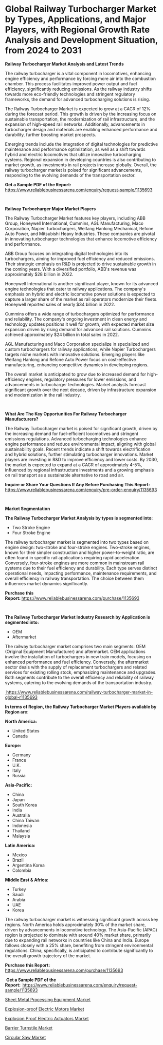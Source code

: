 <p><h1>Global Railway Turbocharger Market by Types, Applications, and Major Players, with Regional Growth Rate Analysis and Development Situation, from 2024 to 2031</h1></p><p><strong>Railway Turbocharger Market Analysis and Latest Trends</strong></p>
<p><p>The railway turbocharger is a vital component in locomotives, enhancing engine efficiency and performance by forcing more air into the combustion chamber. This process facilitates improved power output and fuel efficiency, significantly reducing emissions. As the railway industry shifts towards more eco-friendly technologies and stringent regulatory frameworks, the demand for advanced turbocharging solutions is rising.</p><p>The Railway Turbocharger Market is expected to grow at a CAGR of 12% during the forecast period. This growth is driven by the increasing focus on sustainable transportation, the modernization of rail infrastructure, and the expansion of high-speed rail networks. Additionally, advancements in turbocharger design and materials are enabling enhanced performance and durability, further boosting market prospects. </p><p>Emerging trends include the integration of digital technologies for predictive maintenance and performance optimization, as well as a shift towards hybrid and electric locomotives that utilize innovative turbocharging systems. Regional expansion in developing countries is also contributing to market growth, as investments in rail projects increase globally. Overall, the railway turbocharger market is poised for significant advancements, responding to the evolving demands of the transportation sector.</p></p>
<p><strong>Get a Sample PDF of the Report:&nbsp;</strong> <a href="https://www.reliablebusinessarena.com/enquiry/request-sample/1135693?utm_campaign=1282&utm_medium=2&utm_source=Github&utm_content=ia&utm_term=13102024&utm_id=railway-turbocharger">https://www.reliablebusinessarena.com/enquiry/request-sample/1135693</a></p>
<p>&nbsp;</p>
<p><strong>Railway Turbocharger Major Market Players</strong></p>
<p><p>The Railway Turbocharger Market features key players, including ABB Group, Honeywell International, Cummins, AGL Manufacturing, Maco Corporation, Napier Turbochargers, Weifang Hanlong Mechanical, Refone Auto Power, and Mitsubishi Heavy Industries. These companies are pivotal in innovating turbocharger technologies that enhance locomotive efficiency and performance.</p><p>ABB Group focuses on integrating digital technologies into its turbochargers, aiming for improved fuel efficiency and reduced emissions. Their strategic emphasis on R&D is projected to drive sustainable growth in the coming years. With a diversified portfolio, ABB's revenue was approximately $28 billion in 2022.</p><p>Honeywell International is another significant player, known for its advanced engine technologies that cater to railway applications. The company's emphasis on hybrid and electric locomotive power solutions is expected to capture a larger share of the market as rail operators modernize their fleets. Honeywell reported sales of nearly $34 billion in 2022.</p><p>Cummins offers a wide range of turbochargers optimized for performance and reliability. The company's ongoing investment in clean energy and technology updates positions it well for growth, with expected market size expansion driven by rising demand for advanced rail solutions. Cummins achieved approximately $24 billion in total sales in 2022.</p><p>AGL Manufacturing and Maco Corporation specialize in specialized and custom turbochargers for railway applications, while Napier Turbochargers targets niche markets with innovative solutions. Emerging players like Weifang Hanlong and Refone Auto Power focus on cost-effective manufacturing, enhancing competitive dynamics in developing regions.</p><p>The overall market is anticipated to grow due to increased demand for high-efficiency engines, regulatory pressures for lower emissions, and advancements in turbocharger technologies. Market analysts forecast significant growth over the next decade, driven by infrastructure expansion and modernization in the rail industry.</p></p>
<p>&nbsp;</p>
<p><strong>What Are The Key Opportunities For Railway Turbocharger Manufacturers?</strong></p>
<p><p>The Railway Turbocharger market is poised for significant growth, driven by the increasing demand for fuel-efficient locomotives and stringent emissions regulations. Advanced turbocharging technologies enhance engine performance and reduce environmental impact, aligning with global sustainability goals. Recent trends indicate a shift towards electrification and hybrid solutions, further stimulating turbocharger innovations. Market players are investing in R&D to improve efficiency and lower costs. By 2030, the market is expected to expand at a CAGR of approximately 4-5%, influenced by regional infrastructure investments and a growing emphasis on rail transport as a sustainable alternative to road and air.</p></p>
<p><strong>Inquire or Share Your Questions If Any Before Purchasing This Report:</strong> <a href="https://www.reliablebusinessarena.com/enquiry/pre-order-enquiry/1135693?utm_campaign=1282&utm_medium=2&utm_source=Github&utm_content=ia&utm_term=13102024&utm_id=railway-turbocharger">https://www.reliablebusinessarena.com/enquiry/pre-order-enquiry/1135693</a></p>
<p>&nbsp;</p>
<p><strong>Market Segmentation</strong></p>
<p><strong>The Railway Turbocharger Market Analysis by types is segmented into:</strong></p>
<p><ul><li>Two Stroke Engine</li><li>Four Stroke Engine</li></ul></p>
<p><p>The railway turbocharger market is segmented into two types based on engine design: two-stroke and four-stroke engines. Two-stroke engines, known for their simpler construction and higher power-to-weight ratio, are often found in specific rail applications requiring rapid acceleration. Conversely, four-stroke engines are more common in mainstream rail systems due to their fuel efficiency and durability. Each type serves distinct operational needs, impacting performance, maintenance requirements, and overall efficiency in railway transportation. The choice between them influences market dynamics significantly.</p></p>
<p><strong>Purchase this Report:&nbsp;</strong><a href="https://www.reliablebusinessarena.com/purchase/1135693?utm_campaign=1282&utm_medium=2&utm_source=Github&utm_content=ia&utm_term=13102024&utm_id=railway-turbocharger">https://www.reliablebusinessarena.com/purchase/1135693</a></p>
<p>&nbsp;</p>
<p><strong>The Railway Turbocharger Market Industry Research by Application is segmented into:</strong></p>
<p><ul><li>OEM</li><li>Aftermarket</li></ul></p>
<p><p>The railway turbocharger market comprises two main segments: OEM (Original Equipment Manufacturer) and aftermarket. OEM applications involve the installation of turbochargers in new train models, focusing on enhanced performance and fuel efficiency. Conversely, the aftermarket sector deals with the supply of replacement turbochargers and related services for existing rolling stock, emphasizing maintenance and upgrades. Both segments contribute to the overall efficiency and reliability of railway systems, catering to the evolving demands of the transportation industry.</p></p>
<p><a href="https://www.reliablebusinessarena.com/railway-turbocharger-market-in-global-r1135693?utm_campaign=1282&utm_medium=2&utm_source=Github&utm_content=ia&utm_term=13102024&utm_id=railway-turbocharger">&nbsp;https://www.reliablebusinessarena.com/railway-turbocharger-market-in-global-r1135693</a></p>
<p><strong>In terms of Region, the Railway Turbocharger Market Players available by Region are:</strong></p>
<p>
    <p> <strong> North America: </strong>
        <ul>
            <li>United States</li>
            <li>Canada</li>
        </ul>
        </p> 
    <p> <strong> Europe: </strong>
        <ul>
            <li>Germany</li>
            <li>France</li>
            <li>U.K.</li>
            <li>Italy</li>
            <li>Russia</li>
        </ul>
        </p> 
    <p> <strong> Asia-Pacific: </strong>
        <ul>
            <li>China</li>
            <li>Japan</li>
            <li>South Korea</li>
            <li>India</li>
            <li>Australia</li>
            <li>China Taiwan</li>
            <li>Indonesia</li>
            <li>Thailand</li>
            <li>Malaysia</li>
        </ul>
        </p> 
    <p> <strong> Latin America: </strong>
        <ul>
            <li>Mexico</li>
            <li>Brazil</li>
            <li>Argentina Korea</li>
            <li>Colombia</li>
        </ul>
        </p> 
    <p> <strong> Middle East & Africa: </strong>
        <ul>
            <li>Turkey</li>
            <li>Saudi</li>
            <li>Arabia</li>
            <li>UAE</li>
            <li>Korea</li>
        </ul>
    </p>
    </p>
<p><p>The railway turbocharger market is witnessing significant growth across key regions. North America holds approximately 30% of the market share, driven by advancements in locomotive technology. The Asia-Pacific (APAC) region is projected to dominate with around 40% market share, primarily due to expanding rail networks in countries like China and India. Europe follows closely with a 25% share, benefiting from stringent environmental regulations. China, specifically, is anticipated to contribute significantly to the overall growth trajectory of the market.</p></p>
<p><strong>Purchase this Report: </strong><a href="https://www.reliablebusinessarena.com/purchase/1135693?utm_campaign=1282&utm_medium=2&utm_source=Github&utm_content=ia&utm_term=13102024&utm_id=railway-turbocharger">https://www.reliablebusinessarena.com/purchase/1135693</a></p>
<p>&nbsp;<strong>Get a Sample PDF of the Report:&nbsp;&nbsp;</strong><a href="https://www.reliablebusinessarena.com/enquiry/request-sample/1135693?utm_campaign=1282&utm_medium=2&utm_source=Github&utm_content=ia&utm_term=13102024&utm_id=railway-turbocharger">https://www.reliablebusinessarena.com/enquiry/request-sample/1135693</a></p>
<p><strong></strong></p>
<p><p><a href="https://www.linkedin.com/pulse/sheet-metal-processing-equipment-market-indicators-size-regional-gdc8e?utm_campaign=1282&utm_medium=2&utm_source=Github&utm_content=ia&utm_term=13102024&utm_id=railway-turbocharger">Sheet Metal Processing Equipment Market</a></p><p><a href="https://www.linkedin.com/pulse/global-perspectives-explosion-proof-electric-motors-market-jcuhe?utm_campaign=1282&utm_medium=2&utm_source=Github&utm_content=ia&utm_term=13102024&utm_id=railway-turbocharger">Explosion-proof Electric Motors Market</a></p><p><a href="https://www.linkedin.com/pulse/comprehensive-explosion-proof-electric-actuators-market-report-lekue?utm_campaign=1282&utm_medium=2&utm_source=Github&utm_content=ia&utm_term=13102024&utm_id=railway-turbocharger">Explosion Proof Electric Actuators Market</a></p><p><a href="https://issuu.com/reportprime-2/docs/barrier-turnstile-market-size-2030._984822bb0fd8ef?utm_campaign=1282&utm_medium=2&utm_source=Github&utm_content=ia&utm_term=13102024&utm_id=railway-turbocharger">Barrier Turnstile Market</a></p><p><a href="https://issuu.com/reportprime-2/docs/circular-saw-market-size-2030.pptx_7c548936ca2b63?utm_campaign=1282&utm_medium=2&utm_source=Github&utm_content=ia&utm_term=13102024&utm_id=railway-turbocharger">Circular Saw Market</a></p></p>